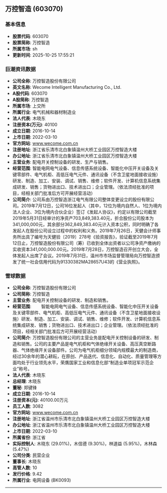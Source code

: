 ## 万控智造 (603070)

### 基本信息

- **股票代码**: 603070
- **股票简称**: 万控智造
- **所属市场**: sh
- **更新时间**: 2025-10-25 17:55:21

### 巨潮资讯数据

- **公司全称**: 万控智造股份有限公司
- **英文名称**: Wecome Intelligent Manufacturing Co., Ltd.
- **A股代码**: 603070
- **A股简称**: 万控智造
- **所属市场**: 上交所
- **所属行业**: 电气机械和器材制造业
- **法人代表**: 木晓东
- **注册资本(万元)**: 40100
- **成立日期**: 2016-10-14
- **上市日期**: 2022-03-10
- **官方网站**: www.wecome.com.cn
- **注册地址**: 浙江省乐清市北白象镇温州大桥工业园区万控智造大楼
- **办公地址**: 浙江省乐清市北白象镇温州大桥工业园区万控智造大楼
- **主营业务**: 配电开关控制设备的研发、生产与销售。
- **经营范围**: 智能电网电气设备、信息传感系统设备、智能化中压开关设备及关键零部件、电气机柜、高低压电气元件、通讯设备（不含卫星地面接收设施）研发、制造、加工、安装、调试、销售、维修；软件开发、计算机信息系统集成研发、销售；货物进出口、技术进出口；企业管理。（依法须经批准的项目，经相关部门批准后方可开展经营活动）
- **公司简介**: 公司系由万控智造浙江电气有限公司整体变更设立的股份有限公司。2019年7月12日，公司16位发起人（其中，12位为境内自然人、1位为境内法人企业、3位为境内合伙企业）签订《发起人协议》，约定以有限公司截至2019年5月31日经审计的净资产703,849,383.40元，折合股份公司股本为341,000,000元，其余部分362,849,383.40元计入资本公积，同时明确了各发起人在股份公司设立过程中的权利和义务。2019年7月26日，天健会计师事务所出具了编号为天健验〔2019〕278号《验资报告》，验证截至2019年7月12日止，万控智造股份有限公司（筹）已收到全体出资者以公司净资产缴纳的实收资本341,000,000.00元。2019年7月28日，万控智造召开创立大会，全体发起人出席了会议。2019年7月31日，温州市市场监督管理局向万控智造颁发了统一社会信用代码为91330382MA28657U43的《营业执照》。

### 雪球数据

- **公司全称**: 万控智造股份有限公司
- **公司简称**: 万控智造
- **主营业务**: 配电开关控制设备的研发、制造和销售。
- **经营范围**: 　　智能电网电气设备、信息传感系统设备、智能化中压开关设备及关键零部件、电气机柜、高低压电气元件、通讯设备（不含卫星地面接收设施）研发、制造、加工、安装、调试、销售、维修；软件开发、计算机信息系统集成研发、销售；货物进出口、技术进出口；企业管理。（依法须经批准的项目，经相关部门批准后方可开展经营活动）
- **公司简介**: 万控智造股份有限公司的主营业务是配电开关控制设备的研发、制造和销售。公司的主要产品是电气机柜和气体绝缘开关设备、高压真空断路器、气体绝缘开关设备部件。公司为电气机柜细分领域内规模最大的制造商，经过30余年的潜心耕耘，在原创、产品迭代、信息化、自动化、质量管理等方面均处于行业领先水平，荣膺国家工业和信息化部“制造业单项冠军示范企业”称号。
- **法人代表**: 木晓东
- **总经理**: 木晓东
- **董秘**: 郑键锋
- **成立日期**: 2016-10-14
- **注册资本(元)**: 40100.00万元
- **员工人数**: 3082
- **官方网站**: www.wecome.com.cn
- **注册地址**: 浙江省温州市乐清市北白象镇温州大桥工业园区万控智造大楼
- **办公地址**: 浙江省温州市乐清市北白象镇温州大桥工业园区万控智造大楼
- **上市日期**: 2022-03-10
- **所属省份**: 浙江省
- **实际控制人**: 木晓东 (29.01%)，木信德 (9.30%)，林道益 (5.95%)，木林森 (5.47%)
- **公司分类**: 民营企业
- **董事长**: 木晓东
- **高管人数**: 10
- **发行价格**: 9.42
- **所属行业**: 电网设备 (BK0093)

---